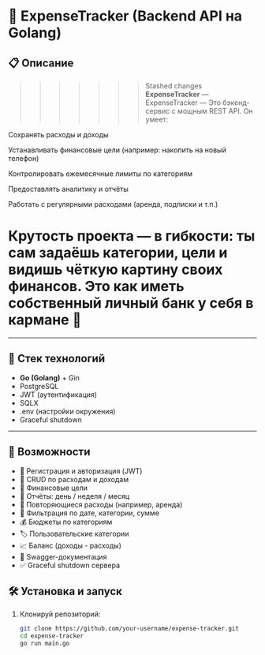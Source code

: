# 💸 ExpenseTracker (Backend API на Golang)



## 📋 Описание

>>>>>>> Stashed changes
**ExpenseTracker** — ExpenseTracker — Это бэкенд-сервис с мощным REST API. Он умеет:

Сохранять расходы и доходы

Устанавливать финансовые цели (например: накопить на новый телефон)

Контролировать ежемесячные лимиты по категориям

Предоставлять аналитику и отчёты

Работать с регулярными расходами (аренда, подписки и т.п.)

Крутость проекта — в гибкости: ты сам задаёшь категории, цели и видишь чёткую картину своих финансов. Это как иметь собственный личный банк у себя в кармане 💸
=======





---

## 🚀 Стек технологий

- **Go (Golang)** + Gin
- PostgreSQL
- JWT (аутентификация)
- SQLX
- .env (настройки окружения)
- Graceful shutdown

---


## 🚀 Возможности

- 🔐 Регистрация и авторизация (JWT)
- 💸 CRUD по расходам и доходам
- 🎯 Финансовые цели
- 🧾 Отчёты: день / неделя / месяц
- 📅 Повторяющиеся расходы (например, аренда)
- 📂 Фильтрация по дате, категории, сумме
- 💰 Бюджеты по категориям
- 🏷️ Пользовательские категории
- 📈 Баланс (доходы - расходы)
- 🔄 Swagger-документация
- ✅ Graceful shutdown сервера


## 🛠 Установка и запуск

1. Клонируй репозиторий:
   ```bash
   git clone https://github.com/your-username/expense-tracker.git
   cd expense-tracker
   go run main.go
   ```
